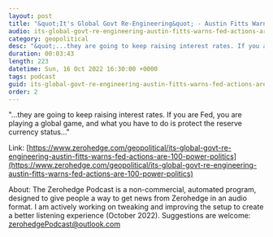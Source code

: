 ```yaml
---
layout: post
title: "&quot;It's Global Govt Re-Engineering&quot; - Austin Fitts Warns Fed Actions Are &quot;100% Power Politics... It's A War&quot;"
audio: its-global-govt-re-engineering-austin-fitts-warns-fed-actions-are-100-power-politics-0
category: geopolitical
desc: "&quot;...they are going to keep raising interest rates. If you are Fed, you are playing a global game, and what you have to do is protect the reserve currency status...&quot;"
duration: 00:03:43
length: 223
datetime: Sun, 16 Oct 2022 16:30:00 +0000
tags: podcast
guid: its-global-govt-re-engineering-austin-fitts-warns-fed-actions-are-100-power-politics-0
order: 2
---
```

&quot;...they are going to keep raising interest rates. If you are Fed, you are playing a global game, and what you have to do is protect the reserve currency status...&quot;

Link: [https://www.zerohedge.com/geopolitical/its-global-govt-re-engineering-austin-fitts-warns-fed-actions-are-100-power-politics](https://www.zerohedge.com/geopolitical/its-global-govt-re-engineering-austin-fitts-warns-fed-actions-are-100-power-politics)

About: The Zerohedge Podcast is a non-commercial, automated program, designed to give people a way to get news from Zerohedge in an audio format.  I am actively working on tweaking and improving the setup to create a better listening experience (October 2022).  Suggestions are welcome: [zerohedgePodcast@outlook.com](mailto:zerohedgePodcast@outlook.com)